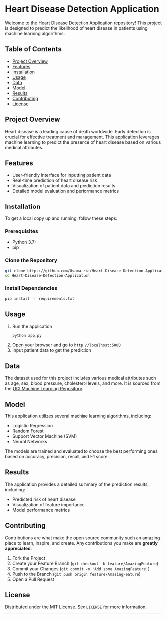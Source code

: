 
# Heart Disease Detection Application

Welcome to the Heart Disease Detection Application repository! This project is designed to predict the likelihood of heart disease in patients using machine learning algorithms.

## Table of Contents
- [Project Overview](#project-overview)
- [Features](#features)
- [Installation](#installation)
- [Usage](#usage)
- [Data](#data)
- [Model](#model)
- [Results](#results)
- [Contributing](#contributing)
- [License](#license)

## Project Overview
Heart disease is a leading cause of death worldwide. Early detection is crucial for effective treatment and management. This application leverages machine learning to predict the presence of heart disease based on various medical attributes.

## Features
- User-friendly interface for inputting patient data
- Real-time prediction of heart disease risk
- Visualization of patient data and prediction results
- Detailed model evaluation and performance metrics

## Installation
To get a local copy up and running, follow these steps:

### Prerequisites
- Python 3.7+
- pip

### Clone the Repository
```sh
git clone https://github.com/Usama-zia/Heart-Disease-Detection-Application.git
cd Heart-Disease-Detection-Application
```

### Install Dependencies
```sh
pip install -r requirements.txt
```

## Usage
1. Run the application
   ```sh
   python app.py
   ```
2. Open your browser and go to `http://localhost:5000`
3. Input patient data to get the prediction

## Data
The dataset used for this project includes various medical attributes such as age, sex, blood pressure, cholesterol levels, and more. It is sourced from the [UCI Machine Learning Repository](https://archive.ics.uci.edu/ml/datasets/Heart+Disease).

## Model
This application utilizes several machine learning algorithms, including:
- Logistic Regression
- Random Forest
- Support Vector Machine (SVM)
- Neural Networks

The models are trained and evaluated to choose the best performing ones based on accuracy, precision, recall, and F1 score.

## Results
The application provides a detailed summary of the prediction results, including:
- Predicted risk of heart disease
- Visualization of feature importance
- Model performance metrics

## Contributing
Contributions are what make the open-source community such an amazing place to learn, inspire, and create. Any contributions you make are **greatly appreciated**.

1. Fork the Project
2. Create your Feature Branch (`git checkout -b feature/AmazingFeature`)
3. Commit your Changes (`git commit -m 'Add some AmazingFeature'`)
4. Push to the Branch (`git push origin feature/AmazingFeature`)
5. Open a Pull Request

## License
Distributed under the MIT License. See `LICENSE` for more information.

---
